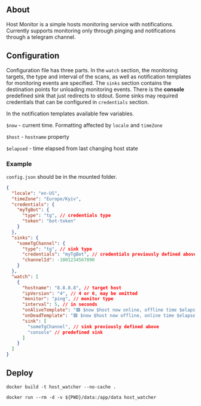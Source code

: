 ## About

Host Monitor is a simple hosts monitoring service with notifications. Currently supports monitoring only through pinging and notifications through a telegram channel.

## Configuration

Configuration file has three parts. In the `watch` section, the monitoring targets, the type and interval of the scans, as well as notification templates for monitoring events are specified. The `sinks` section contains the destination points for unloading monitoring events. There is the **console** predefined sink that just redirects to stdout. Some sinks may required credentials that can be configured in `credentials` section.

In the notification templates available few variables.

`$now` - current time. Formatting affected by `locale` and `timeZone`

`$host` - `hostname` property

`$elapsed` - time elapsed from last changing host state

### Example

`config.json` should be in the mounted folder.

```json
{
  "locale": "en-US",
  "timeZone": "Europe/Kyiv",
  "credentials": {
    "myTgBot": {
      "type": "tg", // credentials type
      "token": "bot-token"
    }
  },
  "sinks": {
    "someTgChannel": {
      "type": "tg", // sink type
      "credentials": "myTgBot", // credentials previously defined above
      "channelId": -1001234567890
    }
  },
  "watch": [
    {
      "hostname": "8.8.8.8", // target host
      "ipVersion": "4", // 4 or 6, may be omitted
      "monitor": "ping", // monitor type
      "interval": 5, // in seconds
      "onAliveTemplate": "🟩 $now $host now online, offline time $elapsed",
      "onDeadTemplate": "🟥 $now $host now offline, online time $elapsed",
      "sink": [
        "someTgChannel", // sink previously defined above
        "console" // predefined sink
      ]
    }
  ]
}
```

## Deploy

```
docker build -t host_watcher --no-cache .

docker run --rm -d -v ${PWD}/data:/app/data host_watcher
```
